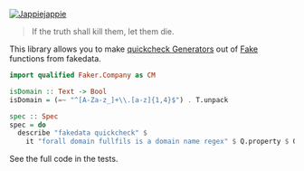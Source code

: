 [![Jappiejappie](https://img.shields.io/badge/twitch.tv-jappiejappie-purple?logo=twitch)](https://www.twitch.tv/jappiejappie)

> If the truth shall kill them, let them die.

This library allows you to make [quickcheck Generators](https://hackage.haskell.org/package/QuickCheck-2.14.1/docs/Test-QuickCheck-Gen.html#t:Gen)
out of [Fake](https://hackage.haskell.org/package/fakedata-0.8.0/docs/Faker.html#t:Fake) functions from fakedata.


```haskell
import qualified Faker.Company as CM

isDomain :: Text -> Bool
isDomain = (=~ "^[A-Za-z_]+\\.[a-z]{1,4}$") . T.unpack

spec :: Spec
spec = do
  describe "fakedata quickcheck" $
    it "forall domain fullfils is a domain name regex" $ Q.property $ Q.forAll (fakeQuickcheck CM.domain) isDomain
```

See the full code in the tests.
